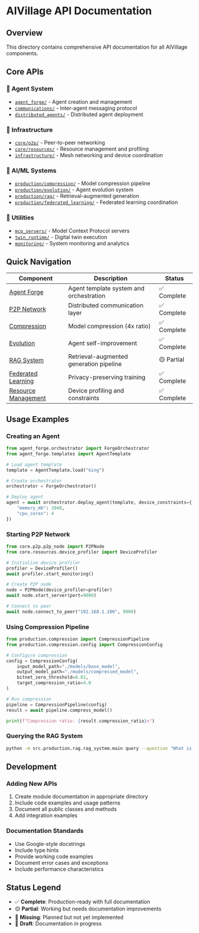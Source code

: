 # AIVillage API Documentation

## Overview

This directory contains comprehensive API documentation for all AIVillage components.

## Core APIs

### 🤖 Agent System
- [`agent_forge/`](agent_forge/) - Agent creation and management
- [`communications/`](communications/) - Inter-agent messaging protocol
- [`distributed_agents/`](distributed_agents/) - Distributed agent deployment

### 🔗 Infrastructure
- [`core/p2p/`](core/p2p/) - Peer-to-peer networking
- [`core/resources/`](core/resources/) - Resource management and profiling
- [`infrastructure/`](infrastructure/) - Mesh networking and device coordination

### 🧠 AI/ML Systems  
- [`production/compression/`](production/compression/) - Model compression pipeline
- [`production/evolution/`](production/evolution/) - Agent evolution system
- [`production/rag/`](production/rag/) - Retrieval-augmented generation
- [`production/federated_learning/`](production/federated_learning/) - Federated learning coordination

### 🔧 Utilities
- [`mcp_servers/`](mcp_servers/) - Model Context Protocol servers
- [`twin_runtime/`](twin_runtime/) - Digital twin execution
- [`monitoring/`](monitoring/) - System monitoring and analytics

## Quick Navigation

| Component | Description | Status |
|-----------|-------------|--------|
| [Agent Forge](agent_forge/README.md) | Agent template system and orchestration | ✅ Complete |
| [P2P Network](core/p2p/README.md) | Distributed communication layer | ✅ Complete |
| [Compression](production/compression/README.md) | Model compression (4x ratio) | ✅ Complete |
| [Evolution](production/evolution/README.md) | Agent self-improvement | ✅ Complete |
| [RAG System](production/rag/README.md) | Retrieval-augmented generation pipeline | 🟡 Partial |
| [Federated Learning](production/federated_learning/README.md) | Privacy-preserving training | ✅ Complete |
| [Resource Management](core/resources/README.md) | Device profiling and constraints | ✅ Complete |

## Usage Examples

### Creating an Agent
```python
from agent_forge.orchestrator import ForgeOrchestrator
from agent_forge.templates import AgentTemplate

# Load agent template
template = AgentTemplate.load("king")

# Create orchestrator
orchestrator = ForgeOrchestrator()

# Deploy agent
agent = await orchestrator.deploy_agent(template, device_constraints={
    "memory_mb": 2048,
    "cpu_cores": 4
})
```

### Starting P2P Network
```python
from core.p2p.p2p_node import P2PNode
from core.resources.device_profiler import DeviceProfiler

# Initialize device profiler
profiler = DeviceProfiler()
await profiler.start_monitoring()

# Create P2P node
node = P2PNode(device_profiler=profiler)
await node.start_server(port=9000)

# Connect to peer
await node.connect_to_peer("192.168.1.100", 9000)
```

### Using Compression Pipeline
```python
from production.compression import CompressionPipeline
from production.compression.config import CompressionConfig

# Configure compression
config = CompressionConfig(
    input_model_path="./models/base_model",
    output_model_path="./models/compressed_model",
    bitnet_zero_threshold=0.02,
    target_compression_ratio=4.0
)

# Run compression
pipeline = CompressionPipeline(config)
result = await pipeline.compress_model()

print(f"Compression ratio: {result.compression_ratio}x")
```

### Querying the RAG System
```bash
python -m src.production.rag.rag_system.main query --question "What is RAG?"
```

## Development

### Adding New APIs

1. Create module documentation in appropriate directory
2. Include code examples and usage patterns
3. Document all public classes and methods
4. Add integration examples

### Documentation Standards

- Use Google-style docstrings
- Include type hints
- Provide working code examples
- Document error cases and exceptions
- Include performance characteristics

## Status Legend

- ✅ **Complete**: Production-ready with full documentation
- 🟡 **Partial**: Working but needs documentation improvements  
- 🔴 **Missing**: Planned but not yet implemented
- 📝 **Draft**: Documentation in progress
